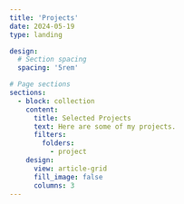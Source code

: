 ```yaml
---
title: 'Projects'
date: 2024-05-19
type: landing

design:
  # Section spacing
  spacing: '5rem'

# Page sections
sections:
  - block: collection
    content:
      title: Selected Projects
      text: Here are some of my projects.
      filters:
        folders:
          - project
    design:
      view: article-grid
      fill_image: false
      columns: 3
---
```

